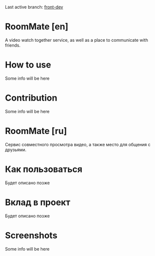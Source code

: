 Last active branch: [front-dev](https://github.com/ByeLarry/RoomMate/tree/front-dev)

# RoomMate [en]

A video watch together service, as well as a place to communicate with friends.

# How to use

Some info will be here

# Contribution

Some info will be here

# RoomMate [ru]

Сервис совместного просмотра видео, а также место для общения с друзьями.

# Как пользоваться

Будет описано позже

# Вклад в проект

Будет описано позже

# Screenshots

Some info will be here
